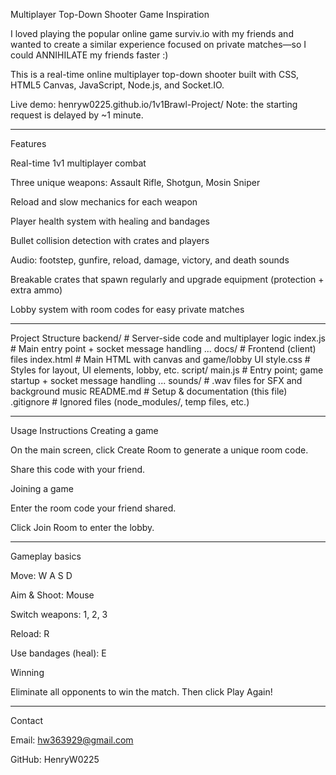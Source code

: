 Multiplayer Top-Down Shooter Game
Inspiration

I loved playing the popular online game surviv.io with my friends and wanted to create a similar experience focused on private matches—so I could ANNIHILATE my friends faster :)

This is a real-time online multiplayer top-down shooter built with CSS, HTML5 Canvas, JavaScript, Node.js, and Socket.IO.

Live demo: henryw0225.github.io/1v1Brawl-Project/
Note: the starting request is delayed by ~1 minute.

--------------------------------------------------------------------------------------------------------------------------------------------------------------------------------------------

Features

Real-time 1v1 multiplayer combat

Three unique weapons: Assault Rifle, Shotgun, Mosin Sniper

Reload and slow mechanics for each weapon

Player health system with healing and bandages

Bullet collision detection with crates and players

Audio: footstep, gunfire, reload, damage, victory, and death sounds

Breakable crates that spawn regularly and upgrade equipment (protection + extra ammo)

Lobby system with room codes for easy private matches

--------------------------------------------------------------------------------------------------------------------------------------------------------------------------------------------

Project Structure
backend/           # Server-side code and multiplayer logic
  index.js         # Main entry point + socket message handling
  ...
docs/              # Frontend (client) files
  index.html       # Main HTML with canvas and game/lobby UI
  style.css        # Styles for layout, UI elements, lobby, etc.
  script/
    main.js        # Entry point; game startup + socket message handling
    ...
    sounds/        # .wav files for SFX and background music
README.md          # Setup & documentation (this file)
.gitignore         # Ignored files (node_modules/, temp files, etc.)

--------------------------------------------------------------------------------------------------------------------------------------------------------------------------------------------

Usage Instructions
Creating a game

On the main screen, click Create Room to generate a unique room code.

Share this code with your friend.

Joining a game

Enter the room code your friend shared.

Click Join Room to enter the lobby.

--------------------------------------------------------------------------------------------------------------------------------------------------------------------------------------------

Gameplay basics

Move: W A S D

Aim & Shoot: Mouse

Switch weapons: 1, 2, 3

Reload: R

Use bandages (heal): E

Winning

Eliminate all opponents to win the match. Then click Play Again!

--------------------------------------------------------------------------------------------------------------------------------------------------------------------------------------------

Contact

Email: hw363929@gmail.com

GitHub: HenryW0225